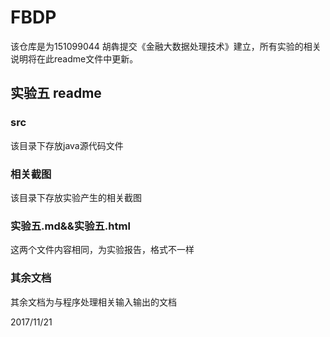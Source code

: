 # FBDP
 该仓库是为151099044 胡犇提交《金融大数据处理技术》建立，所有实验的相关说明将在此readme文件中更新。

## 实验五 readme
### src
 该目录下存放java源代码文件
### 相关截图
 该目录下存放实验产生的相关截图
### 实验五.md&&实验五.html
 这两个文件内容相同，为实验报告，格式不一样
### 其余文档
 其余文档为与程序处理相关输入输出的文档
 
2017/11/21
